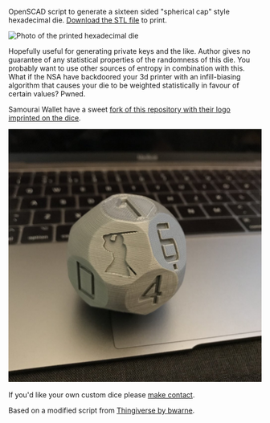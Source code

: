 OpenSCAD script to generate a sixteen sided "spherical cap" style hexadecimal die. [Download the STL file](./sixteen-sided-hexidecimal-die.stl) to print.

![Photo of the printed hexadecimal die](./hexadecimal-dice-photo.jpg)

Hopefully useful for generating private keys and the like. Author gives no guarantee of any statistical properties of the randomness of this die. You probably want to use other sources of entropy in combination with this. What if the NSA have backdoored your 3d printer with an infill-biasing algorithm that causes your die to be weighted statistically in favour of certain values? Pwned.

Samourai Wallet have a sweet [fork of this repository with their logo imprinted on the dice](https://github.com/Samourai-Wallet/hexadecimal-die).

![Photo of the Samourai Wallet Dice](https://raw.githubusercontent.com/Samourai-Wallet/hexadecimal-die/develop/printed-die.jpg)

If you'd like your own custom dice please [make contact](https://github.com/chr15m/).

Based on a modified script from [Thingiverse by bwarne](http://www.thingiverse.com/thing:58408/#files).
